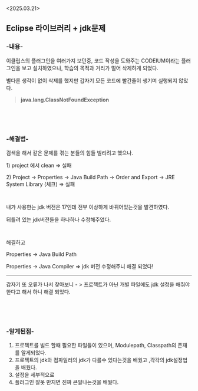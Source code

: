 <p><img alt="" src="https://velog.velcdn.com/images/isak9975/post/2a02daae-7fed-4da4-a68a-7d7621afdf33/image.png" /></p>
<p>&lt;2025.03.21&gt;</p>
<h2 id="eclipse-라이브러리--jdk문제">Eclipse 라이브러리 + jdk문제</h2>
<h3 id="-내용-">-내용-</h3>
<p>이클립스의 플러그인을 여러가지 보던중, 코드 작성을 도와주는 CODEIUM이라는 플러그인을 보고 설치하였으나, 학습의 목적과 거리가 멀어 삭제하게 되었다.</p>
<p>별다른 생각이 없이 삭제를 했지만 갑자기 모든 코드에 빨간줄이 생기며 실행되지 않았다.</p>
<blockquote>
<p><strong>java.lang.ClassNotFoundException</strong></p>
</blockquote>
<p><img alt="" src="https://velog.velcdn.com/images/isak9975/post/ab824866-9d9b-4d9a-a5e9-e010ca13ad9b/image.png" /></p>
<p><br /><br /></p>
<h3 id="-해결법-">-해결법-</h3>
<p>검색을 해서 같은 문제를 겪는 분들의 힘들 빌리려고 했으나.</p>
<p>1) project 에서 clean  ⇒ 실패</p>
<p>2) Project → Properties → Java Build Path → Order and Export → JRE System Library (체크) ⇒ 실패</p>
<p><img alt="" src="https://velog.velcdn.com/images/isak9975/post/856cd5ae-8790-4f6d-ba47-68e646322031/image.png" /></p>
<p><img alt="" src="https://velog.velcdn.com/images/isak9975/post/d55d5811-6a77-4978-98fa-592a4bcbfd53/image.png" /></p>
<p>내가 사용한는 jdk 버전은 17인데 전부 이상하게 바뀌어있는것을 발견하였다.</p>
<p>뒤틀려 있는 jdk버전들을 하나하나 수정해주었다.</p>
<p><img alt="" src="https://velog.velcdn.com/images/isak9975/post/b05c8878-0305-4065-a257-f57fa27880fe/image.png" /></p>
<p><img alt="" src="https://velog.velcdn.com/images/isak9975/post/78b349c7-3007-41ce-8cce-ee1a57feeb42/image.png" /></p>
<p>해결하고 </p>
<p>Properties → Java Build Path</p>
<p>Properties → Java Compiler ⇒ jdk 버전 수정해주니 해결 되었다!</p>
<hr />
<p>갑자기 또 오류가 나서 찾아보니  - &gt; 프로젝트가 아닌 개별 파일에도 jdk 설정을 해줘야 한다고 해서 하니 해결 되었다.</p>
<p><img alt="" src="https://velog.velcdn.com/images/isak9975/post/d3dd89e4-af57-472b-9a34-a938ba6f6716/image.png" /></p>
<p><br /><br /></p>
<h3 id="-알게된점-">-알게된점-</h3>
<ol>
<li>프로젝트를 빌드 할때 필요한 파일들이 있으며, Modulepath, Classpath의 존재를 알게되었다.</li>
<li>프로젝트의 jdk와 컴파일러의 jdk가 다를수 있다는것을 배웠고 ,각각의 jdk설정법을 배웠다.</li>
<li>설정을 세부적으로 </li>
<li>플러그인 잘못 만지면 진짜 큰일나는것을 배웠다.</li>
</ol>